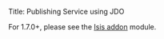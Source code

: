 Title: Publishing Service using JDO

For 1.7.0+, please see the [Isis addon](http://github.com/isisaddons/isis-module-command) module.
